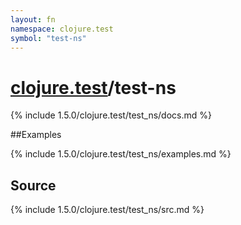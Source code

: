 ```yaml
---
layout: fn
namespace: clojure.test
symbol: "test-ns"
---
```


# [clojure.test](../)/test-ns

{% include 1.5.0/clojure.test/test_ns/docs.md %}

##Examples

{% include 1.5.0/clojure.test/test_ns/examples.md %}
## Source
{% include 1.5.0/clojure.test/test_ns/src.md %}

